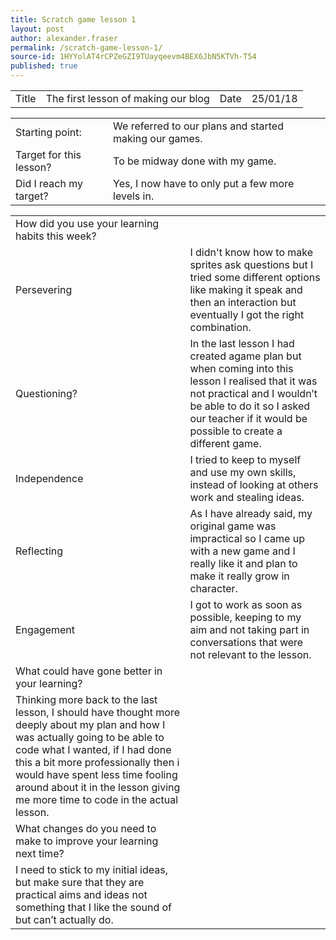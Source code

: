 ```yaml
---
title: Scratch game lesson 1
layout: post
author: alexander.fraser
permalink: /scratch-game-lesson-1/
source-id: 1HYYolAT4rCPZeGZI9TUayqeevm4BEX6JbN5KTVh-T54
published: true
---
```

<table>
  <tr>
    <td>Title</td>
    <td>The first lesson of making our blog</td>
    <td>Date</td>
    <td>25/01/18</td>
  </tr>
</table>


<table>
  <tr>
    <td>Starting point:</td>
    <td>We referred to our plans and started making our games.</td>
  </tr>
  <tr>
    <td>Target for this lesson?</td>
    <td>To be midway done with my game.</td>
  </tr>
  <tr>
    <td>Did I reach my target? </td>
    <td>Yes, I now have to only put a few more levels in.</td>
  </tr>
</table>


<table>
  <tr>
    <td>How did you use your learning habits this week?</td>
    <td></td>
  </tr>
  <tr>
    <td>Persevering</td>
    <td>I didn't know how to make sprites ask questions but I tried some different options like making it speak and then an interaction but eventually I got the right combination.</td>
  </tr>
  <tr>
    <td>Questioning?</td>
    <td>In the last lesson I had created agame plan but when coming into this lesson I realised that it was not practical and I wouldn’t be able to do it so I asked our teacher if it would be possible to create a different game.</td>
  </tr>
  <tr>
    <td>Independence</td>
    <td>I tried to keep to myself and use my own skills, instead of looking at others work and stealing ideas.</td>
  </tr>
  <tr>
    <td>Reflecting</td>
    <td>As I have already said, my original game was impractical so I came up with a new game and I really like it and plan to make it really grow in character.</td>
  </tr>
  <tr>
    <td>Engagement</td>
    <td>I got to work as soon as possible, keeping to my aim and not taking part in conversations that were not relevant to the lesson. </td>
  </tr>
  <tr>
    <td>What could have gone better in your learning?</td>
    <td></td>
  </tr>
  <tr>
    <td>Thinking more back to the last lesson, I should have thought more deeply about my plan and how I was actually going to be able to code what I wanted, if I had done this a bit more professionally then i would have spent less time fooling around about it in the lesson giving me more time to code in the actual lesson.   </td>
    <td></td>
  </tr>
  <tr>
    <td>What changes do you need to make to improve your learning next time?</td>
    <td></td>
  </tr>
  <tr>
    <td>I need to stick to my initial ideas, but make sure that they are practical aims and ideas not something that I like the sound of but can’t actually do.</td>
    <td></td>
  </tr>
</table>


